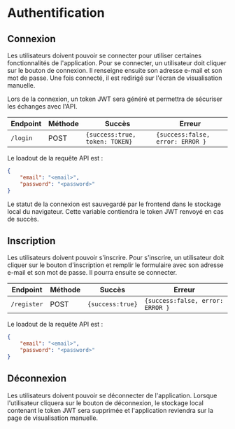 # Authentification

## Connexion
Les utilisateurs doivent pouvoir se connecter pour utiliser certaines fonctionnalités de l'application. Pour se connecter, un utilisateur doit cliquer sur le bouton de connexion. Il renseigne ensuite son adresse e-mail et son mot de passe. Une fois connecté, il est redirigé sur l'écran de visualisation manuelle.

Lors de la connexion, un token JWT sera généré et permettra de sécuriser les échanges avec l'API.

| **Endpoint**  | **Méthode** | **Succès**                    | **Erreur**                       |
|---------------|-------------|-------------------------------|----------------------------------|
| `/login`      | POST        | `{success:true, token: TOKEN}`| `{success:false, error: ERROR }` |

Le loadout de la requête API est :
```json
{ 
    "email": "<email>",
    "password": "<password>"
}
```

Le statut de la connexion est sauvegardé par le frontend dans le stockage local du navigateur. Cette variable contiendra le token JWT renvoyé en cas de succès.

## Inscription
Les utilisateurs doivent pouvoir s'inscrire. Pour s'inscrire, un utilisateur doit cliquer sur le bouton d'inscription et remplir le formulaire avec son adresse e-mail et son mot de passe. Il pourra ensuite se connecter.

| **Endpoint**  | **Méthode** | **Succès**      | **Erreur**                       |
|---------------|-------------|-----------------|----------------------------------|
| `/register`   | POST        | `{success:true}`| `{success:false, error: ERROR }` |

Le loadout de la requête API est :
```json
{ 
    "email": "<email>",
    "password": "<password>"
}
```

## Déconnexion
Les utilisateurs doivent pouvoir se déconnecter de l'application. Lorsque l'utilisateur cliquera sur le bouton de déconnexion, le stockage local contenant le token JWT sera supprimée et l'application reviendra sur la page de visualisation manuelle.